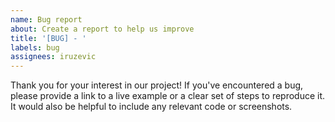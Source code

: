 ```yaml
---
name: Bug report
about: Create a report to help us improve
title: '[BUG] - '
labels: bug
assignees: iruzevic
---
```


Thank you for your interest in our project! If you've encountered a bug, please provide a link to a live example or a clear set of steps to reproduce it. It would also be helpful to include any relevant code or screenshots.
